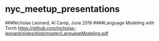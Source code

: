 # nyc_meetup_presentations

###Nicholas Leonard, AI Camp, June 2016
####Language Modeling with Torch
https://github.com/nicholas-leonard/slides/blob/master/LanguageModeling.pdf
